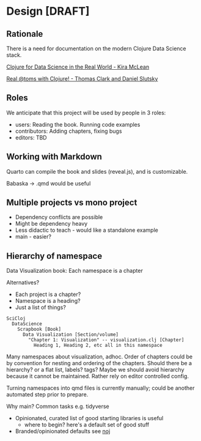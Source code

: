 # Design [DRAFT]

## Rationale

There is a need for documentation on the modern Clojure Data Science stack.

[Clojure for Data Science in the Real World - Kira McLean](https://www.youtube.com/watch?v=MguatDl5u2Q)

[Real @toms with Clojure! - Thomas Clark and Daniel Slutsky](https://www.youtube.com/watch?v=SE5Ge4QP4oY)

## Roles

We anticipate that this project will be used by people in 3 roles:

* users: Reading the book. Running code examples
* contributors: Adding chapters, fixing bugs
* editors: TBD

## Working with Markdown

Quarto can compile the book and slides (reveal.js), and is customizable.

Babaska -> .qmd would be useful

## Multiple projects vs mono project

* Dependency conflicts are possible
* Might be dependency heavy
* Less didactic to teach - would like a standalone example
* main - easier?

## Hierarchy of namespace

Data Visualization
book: Each namespace is a chapter

Alternatives?

* Each project is a chapter?
* Namespace is a heading?
* Just a list of things?

```
SciCloj
  DataScience
    Scrapbook [Book]
      Data Visualization [Section/volume]
        "Chapter 1: Visualization" -- visualization.clj [Chapter]
          Heading 1, Heading 2, etc all in this namespace
```

Many namespaces about visualization, adhoc.
Order of chapters could be by convention for nesting and ordering of the chapters.
Should there be a hierarchy? or a flat list, labels? tags?
Maybe we should avoid hierarchy because it cannot be maintained.
Rather rely on editor controlled config.

Turning namespaces into qmd files is currently manually; could be another automated step prior to prepare.

Why main? Common tasks e.g. tidyverse

* Opinionated, curated list of good starting libraries is useful
    - where to begin? here's a default set of good stuff
* Branded/opinionated defaults see [noj](https://github.com/scicloj/noj)
